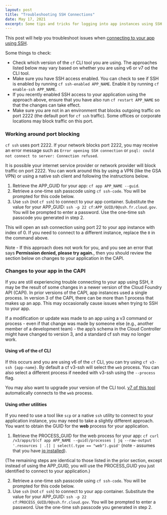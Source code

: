 ```yaml
---
layout: post
title: "Troubleshooting SSH Connections"
date: May 17, 2021
excerpt: Some tips and tricks for logging into app instances using SSH
---
```


This post will help you troubleshoot issues when [connecting to your app using SSH](https://docs.cloudfoundry.org/devguide/deploy-apps/ssh-apps.html).

Some things to check:

* Check which version of the `cf` CLI tool you are using. The approaches listed below may vary based on whether you are using v6 or v7 od the CLI tool.
* Make sure you have SSH access enabled. You can check to see if SSH is enabled by running `cf ssh-enabled APP_NAME`. Enable it by running `cf enable-ssh APP_NAME`.
* If you recently enabled SSH access to your application using the approach above, ensure that you have also run `cf restart APP_NAME` so that the changes can take effect.
* Make sure you are not in an environment that blocks outgoing traffic on port 2222 (the default port for `cf ssh` traffic). Some offices or corporate locations may block traffic on this port.

### Working around port blocking

`cf ssh` uses port 2222. If your network blocks port 2222, you may receive an error message such as `Error opening SSH connection` or `psql: could not connect to server: Connection refused`.

It is possible your internet service provider or network provider will block traffic on port 2222. You can work around this by using a VPN (like the GSA VPN) or using a native ssh client and following the instructions below.

1. Retrieve the APP_GUID for your app: `cf app APP_NAME --guid`.
2. Retrieve a one-time ssh passcode using `cf ssh-code`. You will be prompted for this code below.
3. Use `ssh` (not `cf ssh`) to connect to your app container. Substitute the value for your APP_GUID: `ssh -p 22 cf:APP_GUID/0@ssh.fr.cloud.gov`. You will be prompted to enter a password. Use the one-time ssh passcode you generated in step 2.

This will open an ssh connection using port 22 to your app instance with index of 0. If you need to connect to a different instance, replace the `0` in the command above.

Note - If this approach does not work for you, and you see an error that says **Permission denied, please try again.**, then you should review the section below on changes to your application in the CAPI.

### Changes to your app in the CAPI

If you are still experiencing trouble connecting to your app using SSH, it may be the result of some changes in a newer version of the Cloud Foundry API (CAPI). In prior versions of the CAPI, app instances used a single process. In version 3 of the CAPI, there can be more than 1 process that makes up an app. This may occasionally cause issues when trying to SSH to your app. 

If a modification or update was made to an app using a v3 command or process - even if that change was made by someone else (e.g., another member of a development team) - the app’s schema in the Cloud Controller might have changed to version 3, and a standard cf ssh may no longer work. 

#### Using v6 of the cf CLI

If this occurs and you are using v6 of the `cf` CLI, you can try using `cf v3-ssh {app-name}`. By default a cf v3-ssh will select the `web` process. You can also select a different process if needed with v3-ssh using the `--process` flag. 

You may also want to upgrade your version of the CLI tool. [v7 of this tool](https://github.com/cloudfoundry/cli/wiki/V7-CLI-Installation-Guide) automatically connects to the `web` process.

#### Using other utilities

If you need to use a tool like `scp` or a native `ssh` utility to connect to your application instance, you may need to take a slightly different approach. You want to obtain the GUID for the **web** process for your application.

1. Retrieve the PROCESS_GUID for the web process for your app: `cf curl /v3/apps/$(cf app APP_NAME --guid)/processes | jq --raw-output '.resources | .[] | select(.type == "web").guid'` (note - assumes that you have [jq installed](https://stedolan.github.io/jq/)).

(The remaining steps are identical to those listed in the prior section, except instead of using the APP_GUID, you will use the PROCESS_GUID you just identified to connect to your application.)

2. Retrieve a one-time ssh passcode using `cf ssh-code`. You will be prompted for this code below.
3. Use `ssh` (not `cf ssh`) to connect to your app container. Substitute the value for your APP_GUID: `ssh -p 22 cf:PROCESS_GUID/0@ssh.fr.cloud.gov`. You will be prompted to enter a password. Use the one-time ssh passcode you generated in step 2.
